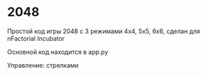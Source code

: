 # 2048
Простой код игры 2048 с 3 режимами 4х4, 5х5, 6х6, сделан для nFactorial Incubator

Основной код находится в app.py

Управление: стрелками
